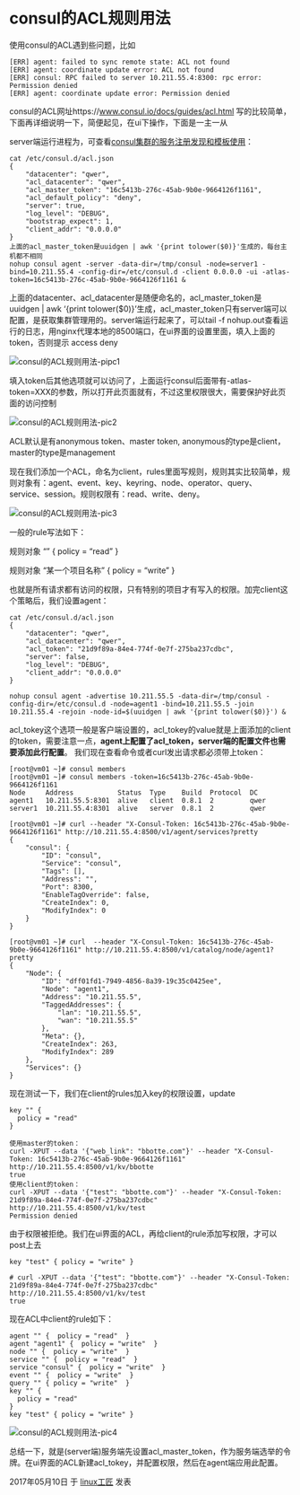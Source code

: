 # consul的ACL规则用法

使用consul的ACL遇到些问题，比如

```
[ERR] agent: failed to sync remote state: ACL not found
[ERR] agent: coordinate update error: ACL not found
[ERR] consul: RPC failed to server 10.211.55.4:8300: rpc error: Permission denied
[ERR] agent: coordinate update error: Permission denied
```

consul的ACL网址https://www.consul.io/docs/guides/acl.html 写的比较简单，下面再详细说明一下，简便起见，在ui下操作，下面是一主一从

server端运行进程为，可查看[consul集群的服务注册发现和模板使用](http://bbotte.com/server-config/consul-cluster-service-with-registry-and-discovery-and-template-usage/)：

```
cat /etc/consul.d/acl.json
{
	"datacenter": "qwer",
	"acl_datacenter": "qwer",
	"acl_master_token": "16c5413b-276c-45ab-9b0e-9664126f1161",
	"acl_default_policy": "deny",
	"server": true,
	"log_level": "DEBUG",
	"bootstrap_expect": 1,
	"client_addr": "0.0.0.0"
}
上面的acl_master_token是uuidgen | awk '{print tolower($0)}'生成的，每台主机都不相同
nohup consul agent -server -data-dir=/tmp/consul -node=server1 -bind=10.211.55.4 -config-dir=/etc/consul.d -client 0.0.0.0 -ui -atlas-token=16c5413b-276c-45ab-9b0e-9664126f1161 &
```

上面的datacenter、acl_datacenter是随便命名的，acl_master_token是uuidgen | awk ‘{print tolower($0)}’生成，acl_master_token只有server端可以配置，是获取集群管理用的。server端运行起来了，可以tail -f nohup.out查看运行的日志，用nginx代理本地的8500端口，在ui界面的设置里面，填入上面的token，否则提示 access deny

![consul的ACL规则用法-pipc1](../images/2017/05/QQ20170510-143246@2x.png)

填入token后其他选项就可以访问了，上面运行consul后面带有-atlas-token=XXX的参数，所以打开此页面就有，不过这里权限很大，需要保护好此页面的访问控制

![consul的ACL规则用法-pic2](../images/2017/05/QQ20170510-144024@2x.png)

ACL默认是有anonymous token、master token, anonymous的type是client，master的type是management

现在我们添加一个ACL，命名为client，rules里面写规则，规则其实比较简单，规则对象有：agent、event、key、keyring、node、operator、query、service、session。规则权限有：read、write、deny。

![consul的ACL规则用法-pic3](../images/2017/05/QQ20170510-154301@2x.png)

一般的rule写法如下：

规则对象 “” { policy = “read” }

规则对象 “某一个项目名称” { policy = “write” }

也就是所有请求都有访问的权限，只有特别的项目才有写入的权限。加完client这个策略后，我们设置agent：

```
cat /etc/consul.d/acl.json
{
	"datacenter": "qwer",
	"acl_datacenter": "qwer",
	"acl_token": "21d9f89a-84e4-774f-0e7f-275ba237cdbc",
	"server": false,
	"log_level": "DEBUG",
	"client_addr": "0.0.0.0"
}
 
nohup consul agent -advertise 10.211.55.5 -data-dir=/tmp/consul -config-dir=/etc/consul.d -node=agent1 -bind=10.211.55.5 -join 10.211.55.4 -rejoin -node-id=$(uuidgen | awk '{print tolower($0)}') &

```

acl_tokey这个选项一般是客户端设置的，acl_tokey的value就是上面添加的client的token，需要注意一点，**agent上配置了acl_token，server端的配置文件也需要添加此行配置**。
我们现在查看命令或者curl发出请求都必须带上token：

```
[root@vm01 ~]# consul members
[root@vm01 ~]# consul members -token=16c5413b-276c-45ab-9b0e-9664126f1161
Node     Address           Status  Type    Build  Protocol  DC
agent1   10.211.55.5:8301  alive   client  0.8.1  2         qwer
server1  10.211.55.4:8301  alive   server  0.8.1  2         qwer
 
[root@vm01 ~]# curl --header "X-Consul-Token: 16c5413b-276c-45ab-9b0e-9664126f1161" http://10.211.55.4:8500/v1/agent/services?pretty
{
    "consul": {
        "ID": "consul",
        "Service": "consul",
        "Tags": [],
        "Address": "",
        "Port": 8300,
        "EnableTagOverride": false,
        "CreateIndex": 0,
        "ModifyIndex": 0
    }
}
 
[root@vm01 ~]# curl  --header "X-Consul-Token: 16c5413b-276c-45ab-9b0e-9664126f1161" http://10.211.55.4:8500/v1/catalog/node/agent1?pretty
{
    "Node": {
        "ID": "dff01fd1-7949-4856-8a39-19c35c0425ee",
        "Node": "agent1",
        "Address": "10.211.55.5",
        "TaggedAddresses": {
            "lan": "10.211.55.5",
            "wan": "10.211.55.5"
        },
        "Meta": {},
        "CreateIndex": 263,
        "ModifyIndex": 289
    },
    "Services": {}
}
```

现在测试一下，我们在client的rules加入key的权限设置，update

```
key "" {
  policy = "read"
}
 
使用master的token：
curl -XPUT --data '{"web_link": "bbotte.com"}' --header "X-Consul-Token: 16c5413b-276c-45ab-9b0e-9664126f1161" http://10.211.55.4:8500/v1/kv/bbotte
true
使用client的token：
curl -XPUT --data '{"test": "bbotte.com"}' --header "X-Consul-Token: 21d9f89a-84e4-774f-0e7f-275ba237cdbc"  http://10.211.55.4:8500/v1/kv/test
Permission denied
```

由于权限被拒绝。我们在ui界面的ACL，再给client的rule添加写权限，才可以post上去

```
key "test" { policy = "write" }
 
# curl -XPUT --data '{"test": "bbotte.com"}' --header "X-Consul-Token: 21d9f89a-84e4-774f-0e7f-275ba237cdbc"  http://10.211.55.4:8500/v1/kv/test
true
```

现在ACL中client的rule如下：

```
agent "" {  policy = "read"  }
agent "agent1" {  policy = "write"  }
node "" {  policy = "write"  }
service "" {  policy = "read"  }
service "consul" {  policy = "write"  }
event "" {  policy = "write"  }
query "" { policy = "write"  }
key "" {
  policy = "read"
}
key "test" { policy = "write" }
```

![consul的ACL规则用法-pic4](../images/2017/05/QQ20170510-162628@2x.png)

总结一下，就是(server端)服务端先设置acl_master_token，作为服务端选举的令牌。在ui界面的ACL新建acl_tokey，并配置权限，然后在agent端应用此配置。

2017年05月10日 于 [linux工匠](http://www.bbotte.com/) 发表

